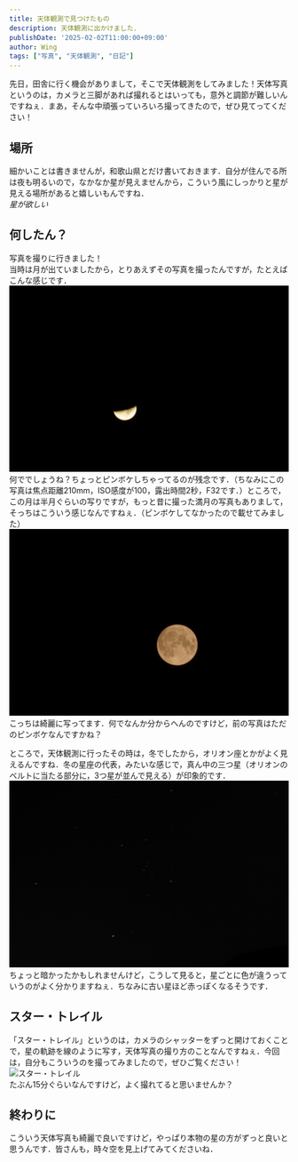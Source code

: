 ```yaml
---
title: 天体観測で見つけたもの
description: 天体観測に出かけました．
publishDate: '2025-02-02T11:00:00+09:00'
author: Wing
tags: ["写真", "天体観測", "日記"]
---
```


先日，田舎に行く機会がありまして，そこで天体観測をしてみました！天体写真というのは，カメラと三脚があれば撮れるとはいっても，意外と調節が難しいんですねぇ．まあ，そんな中頑張っていろいろ撮ってきたので，ぜひ見てってください！  

<!--more-->

## 場所
細かいことは書きませんが，和歌山県とだけ書いておきます．自分が住んでる所は夜も明るいので，なかなか星が見えませんから，こういう風にしっかりと星が見える場所があると嬉しいもんですね．  
*星が欲しい*

## 何したん？
写真を撮りに行きました！  
当時は月が出ていましたから，とりあえずその写真を撮ったんですが，たとえばこんな感じです．  
![月の写真01](_DSC0039.JPG)  
何ででしょうね？ちょっとピンボケしちゃってるのが残念です．（ちなみにこの写真は焦点距離210mm，ISO感度が100，露出時間2秒，F32です．）ところで，この月は半月ぐらいの写りですが，もっと昔に撮った満月の写真もありまして，そっちはこういう感じなんですねぇ．（ピンボケしてなかったので載せてみました）  
![昔の月の写真02](DSC04998.JPG)  
こっちは綺麗に写ってます．何でなんか分からへんのですけど，前の写真はただのピンボケなんですかね？  

ところで，天体観測に行ったその時は，冬でしたから，オリオン座とかがよく見えるんですね．冬の星座の代表，みたいな感じで，真ん中の三つ星（オリオンのベルトに当たる部分に，3つ星が並んで見える）が印象的です．  
![オリオン座写真](_DSC0040.JPG)  
ちょっと暗かったかもしれませんけど，こうして見ると，星ごとに色が違うっていうのがよく分かりますねぇ．ちなみに古い星ほど赤っぽくなるそうです．  

## スター・トレイル
「スター・トレイル」というのは，カメラのシャッターをずっと開けておくことで，星の軌跡を線のように写す，天体写真の撮り方のことなんですねぇ．今回は，自分もこういうのを撮ってみましたので，ぜひご覧ください！  
![スター・トレイル](_DSC0041.JPG)  
たぶん15分ぐらいなんですけど，よく撮れてると思いませんか？  

## 終わりに
こういう天体写真も綺麗で良いですけど，やっぱり本物の星の方がずっと良いと思うんです．皆さんも，時々空を見上げてみてくださいね．